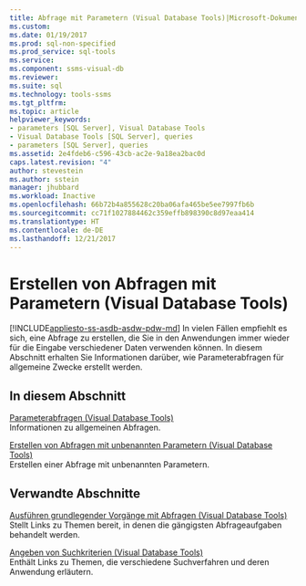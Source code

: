 ```yaml
---
title: Abfrage mit Parametern (Visual Database Tools)|Microsoft-Dokumentation
ms.custom: 
ms.date: 01/19/2017
ms.prod: sql-non-specified
ms.prod_service: sql-tools
ms.service: 
ms.component: ssms-visual-db
ms.reviewer: 
ms.suite: sql
ms.technology: tools-ssms
ms.tgt_pltfrm: 
ms.topic: article
helpviewer_keywords:
- parameters [SQL Server], Visual Database Tools
- Visual Database Tools [SQL Server], queries
- parameters [SQL Server], queries
ms.assetid: 2e4fdeb6-c596-43cb-ac2e-9a18ea2bac0d
caps.latest.revision: "4"
author: stevestein
ms.author: sstein
manager: jhubbard
ms.workload: Inactive
ms.openlocfilehash: 66b72b4a855628c20ba06afa465be5ee7997fb6b
ms.sourcegitcommit: cc71f1027884462c359effb898390c8d97eaa414
ms.translationtype: HT
ms.contentlocale: de-DE
ms.lasthandoff: 12/21/2017
---
```

# <a name="query-with-parameters-visual-database-tools"></a>Erstellen von Abfragen mit Parametern (Visual Database Tools)
[!INCLUDE[appliesto-ss-asdb-asdw-pdw-md](../../includes/appliesto-ss-asdb-asdw-pdw-md.md)] In vielen Fällen empfiehlt es sich, eine Abfrage zu erstellen, die Sie in den Anwendungen immer wieder für die Eingabe verschiedener Daten verwenden können. In diesem Abschnitt erhalten Sie Informationen darüber, wie Parameterabfragen für allgemeine Zwecke erstellt werden.  
  
## <a name="in-this-section"></a>In diesem Abschnitt  
[Parameterabfragen &#40;Visual Database Tools&#41;](../../ssms/visual-db-tools/parameter-queries-visual-database-tools.md)  
Informationen zu allgemeinen Abfragen.  
  
[Erstellen von Abfragen mit unbenannten Parametern &#40;Visual Database Tools&#41;](../../ssms/visual-db-tools/create-queries-with-unnamed-parameters-visual-database-tools.md)  
Erstellen einer Abfrage mit unbenannten Parametern.  
  
## <a name="related-sections"></a>Verwandte Abschnitte  
[Ausführen grundlegender Vorgänge mit Abfragen &#40;Visual Database Tools&#41;](../../ssms/visual-db-tools/perform-basic-operations-with-queries-visual-database-tools.md)  
Stellt Links zu Themen bereit, in denen die gängigsten Abfrageaufgaben behandelt werden.  
  
[Angeben von Suchkriterien &#40;Visual Database Tools&#41;](../../ssms/visual-db-tools/specify-search-criteria-visual-database-tools.md)  
Enthält Links zu Themen, die verschiedene Suchverfahren und deren Anwendung erläutern.  
  
